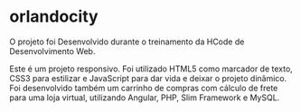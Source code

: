 # orlandocity
O projeto foi Desenvolvido durante o treinamento da HCode de Desenvolvimento Web.

Este é um projeto responsivo. Foi utilizado HTML5 como marcador de texto, CSS3 para estilizar e JavaScript para dar vida e deixar o projeto dinâmico. Foi desenvolvido também um carrinho de compras com cálculo de frete para uma loja virtual, utilizando Angular, PHP, Slim Framework e MySQL. 
